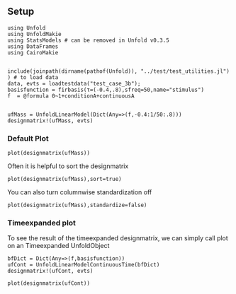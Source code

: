 ## Setup
```@example main
using Unfold
using UnfoldMakie
using StatsModels # can be removed in Unfold v0.3.5
using DataFrames
using CairoMakie


include(joinpath(dirname(pathof(Unfold)), "../test/test_utilities.jl") ) # to load data
data, evts = loadtestdata("test_case_3b");
basisfunction = firbasis(τ=(-0.4,.8),sfreq=50,name="stimulus")
f  = @formula 0~1+conditionA+continuousA


ufMass = UnfoldLinearModel(Dict(Any=>(f,-0.4:1/50:.8)))
designmatrix!(ufMass, evts)
```

### Default Plot
```@example main
plot(designmatrix(ufMass))
```

Often it is helpful to sort the designmatrix

```@example main
plot(designmatrix(ufMass),sort=true)
```

You can also turn columnwise standardization off
```@example main
plot(designmatrix(ufMass),standardize=false)
```


### Timeexpanded plot
To see the result of the timeexpanded designmatrix, we can simply call plot on an Timeexpanded UnfoldObject
```@example main
bfDict = Dict(Any=>(f,basisfunction))
ufCont = UnfoldLinearModelContinuousTime(bfDict)
designmatrix!(ufCont, evts)

plot(designmatrix(ufCont))
```
